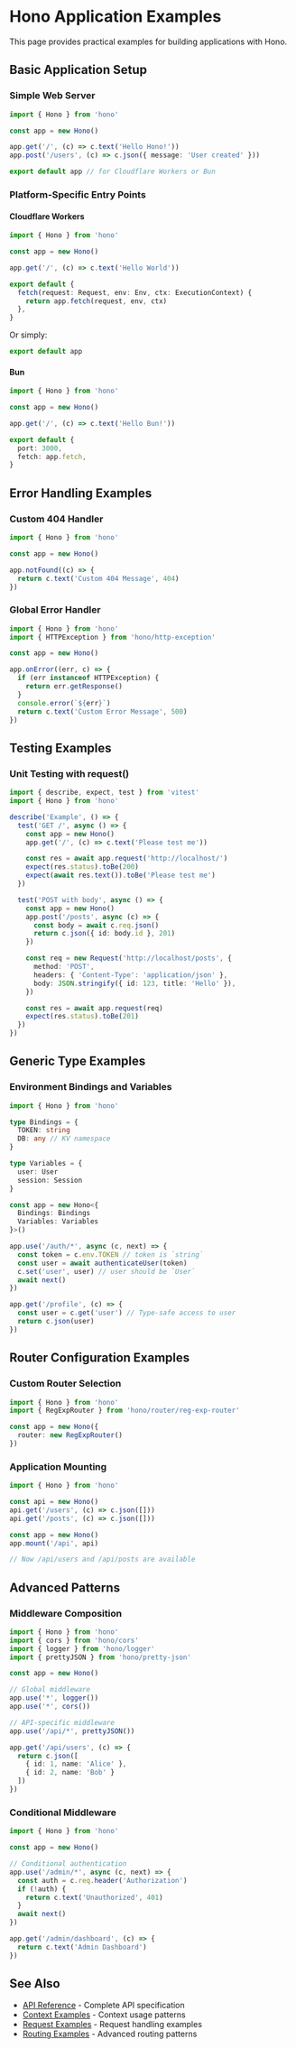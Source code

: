 # Hono Application Examples

This page provides practical examples for building applications with Hono.

## Basic Application Setup

### Simple Web Server

```ts
import { Hono } from 'hono'

const app = new Hono()

app.get('/', (c) => c.text('Hello Hono!'))
app.post('/users', (c) => c.json({ message: 'User created' }))

export default app // for Cloudflare Workers or Bun
```

### Platform-Specific Entry Points

#### Cloudflare Workers

```ts
import { Hono } from 'hono'

const app = new Hono()

app.get('/', (c) => c.text('Hello World'))

export default {
  fetch(request: Request, env: Env, ctx: ExecutionContext) {
    return app.fetch(request, env, ctx)
  },
}
```

Or simply:

```ts
export default app
```

#### Bun

```ts
import { Hono } from 'hono'

const app = new Hono()

app.get('/', (c) => c.text('Hello Bun!'))

export default {
  port: 3000,
  fetch: app.fetch,
}
```

## Error Handling Examples

### Custom 404 Handler

```ts
import { Hono } from 'hono'

const app = new Hono()

app.notFound((c) => {
  return c.text('Custom 404 Message', 404)
})
```

### Global Error Handler

```ts
import { Hono } from 'hono'
import { HTTPException } from 'hono/http-exception'

const app = new Hono()

app.onError((err, c) => {
  if (err instanceof HTTPException) {
    return err.getResponse()
  }
  console.error(`${err}`)
  return c.text('Custom Error Message', 500)
})
```

## Testing Examples

### Unit Testing with request()

```ts
import { describe, expect, test } from 'vitest'
import { Hono } from 'hono'

describe('Example', () => {
  test('GET /', async () => {
    const app = new Hono()
    app.get('/', (c) => c.text('Please test me'))

    const res = await app.request('http://localhost/')
    expect(res.status).toBe(200)
    expect(await res.text()).toBe('Please test me')
  })

  test('POST with body', async () => {
    const app = new Hono()
    app.post('/posts', async (c) => {
      const body = await c.req.json()
      return c.json({ id: body.id }, 201)
    })

    const req = new Request('http://localhost/posts', {
      method: 'POST',
      headers: { 'Content-Type': 'application/json' },
      body: JSON.stringify({ id: 123, title: 'Hello' }),
    })

    const res = await app.request(req)
    expect(res.status).toBe(201)
  })
})
```

## Generic Type Examples

### Environment Bindings and Variables

```ts
import { Hono } from 'hono'

type Bindings = {
  TOKEN: string
  DB: any // KV namespace
}

type Variables = {
  user: User
  session: Session
}

const app = new Hono<{
  Bindings: Bindings
  Variables: Variables
}>()

app.use('/auth/*', async (c, next) => {
  const token = c.env.TOKEN // token is `string`
  const user = await authenticateUser(token)
  c.set('user', user) // user should be `User`
  await next()
})

app.get('/profile', (c) => {
  const user = c.get('user') // Type-safe access to user
  return c.json(user)
})
```

## Router Configuration Examples

### Custom Router Selection

```ts
import { Hono } from 'hono'
import { RegExpRouter } from 'hono/router/reg-exp-router'

const app = new Hono({ 
  router: new RegExpRouter() 
})
```

### Application Mounting

```ts
import { Hono } from 'hono'

const api = new Hono()
api.get('/users', (c) => c.json([]))
api.get('/posts', (c) => c.json([]))

const app = new Hono()
app.mount('/api', api)

// Now /api/users and /api/posts are available
```

## Advanced Patterns

### Middleware Composition

```ts
import { Hono } from 'hono'
import { cors } from 'hono/cors'
import { logger } from 'hono/logger'
import { prettyJSON } from 'hono/pretty-json'

const app = new Hono()

// Global middleware
app.use('*', logger())
app.use('*', cors())

// API-specific middleware
app.use('/api/*', prettyJSON())

app.get('/api/users', (c) => {
  return c.json([
    { id: 1, name: 'Alice' },
    { id: 2, name: 'Bob' }
  ])
})
```

### Conditional Middleware

```ts
import { Hono } from 'hono'

const app = new Hono()

// Conditional authentication
app.use('/admin/*', async (c, next) => {
  const auth = c.req.header('Authorization')
  if (!auth) {
    return c.text('Unauthorized', 401)
  }
  await next()
})

app.get('/admin/dashboard', (c) => {
  return c.text('Admin Dashboard')
})
```

## See Also

- [API Reference](/docs/api/) - Complete API specification
- [Context Examples](/docs/api/context-examples) - Context usage patterns
- [Request Examples](/docs/api/request-examples) - Request handling examples
- [Routing Examples](/docs/api/routing-examples) - Advanced routing patterns